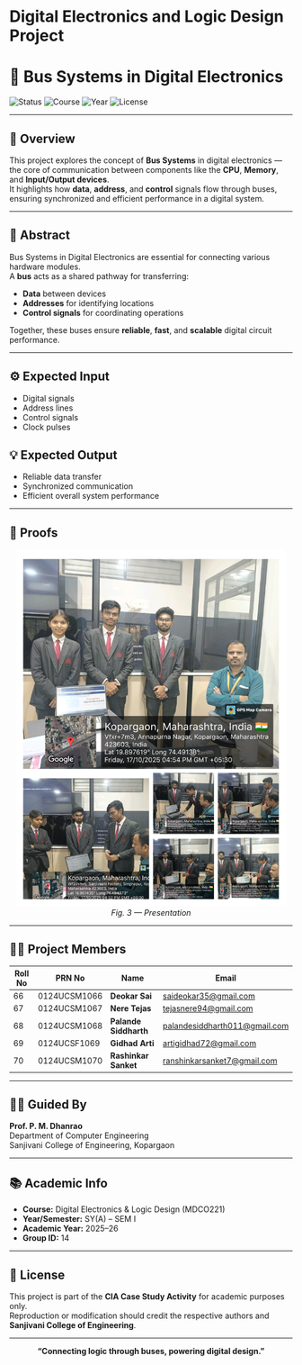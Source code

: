 # Digital Electronics and Logic Design Project

# 🧠 Bus Systems in Digital Electronics

![Status](https://img.shields.io/badge/Project-Submitted-brightgreen)
![Course](https://img.shields.io/badge/Course-DELD-blue)
![Year](https://img.shields.io/badge/Year-2025--26-orange)
![License](https://img.shields.io/badge/Academic%20Use-Only-lightgrey)

---

## 📘 Overview
This project explores the concept of **Bus Systems** in digital electronics — the core of communication between components like the **CPU**, **Memory**, and **Input/Output devices**.  
It highlights how **data**, **address**, and **control** signals flow through buses, ensuring synchronized and efficient performance in a digital system.

---

## 🧩 Abstract
Bus Systems in Digital Electronics are essential for connecting various hardware modules.  
A **bus** acts as a shared pathway for transferring:
- **Data** between devices  
- **Addresses** for identifying locations  
- **Control signals** for coordinating operations  

Together, these buses ensure **reliable**, **fast**, and **scalable** digital circuit performance.

---

## ⚙️ Expected Input
- Digital signals  
- Address lines  
- Control signals  
- Clock pulses  

## 💡 Expected Output
- Reliable data transfer  
- Synchronized communication  
- Efficient overall system performance  

---

## 🧾 Proofs

<p align="center">
  <img src="group_photo.jpg" width="480">
  <br>
  <em>Fig. 3 — Presentation</em>
</p>

---

## 👨‍💻 Project Members
| Roll No | PRN No | Name | Email |
|----------|---------|------|--------|
| 66 | 0124UCSM1066 | **Deokar Sai** | saideokar35@gmail.com |
| 67 | 0124UCSM1067 | **Nere Tejas** | tejasnere94@gmail.com |
| 68 | 0124UCSM1068 | **Palande Siddharth** | palandesiddharth011@gmail.com |
| 69 | 0124UCSF1069 | **Gidhad Arti** | artigidhad72@gmail.com |
| 70 | 0124UCSM1070 | **Rashinkar Sanket** | ranshinkarsanket7@gmail.com |

---

## 🧑‍🏫 Guided By
**Prof. P. M. Dhanrao**  
Department of Computer Engineering  
Sanjivani College of Engineering, Kopargaon  

---

## 📚 Academic Info
- **Course:** Digital Electronics & Logic Design (MDCO221)  
- **Year/Semester:** SY(A) – SEM I   
- **Academic Year:** 2025–26  
- **Group ID:** 14  

---

## 🧾 License
This project is part of the **CIA Case Study Activity** for academic purposes only.  
Reproduction or modification should credit the respective authors and **Sanjivani College of Engineering**.

---

<p align="center">
  <b>“Connecting logic through buses, powering digital design.”</b>
</p>


